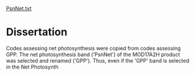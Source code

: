 [PsnNet.txt](https://github.com/SOGE1049738/Dissertation/files/7077618/PsnNet.txt)
# Dissertation
Codes assessing net photosynthesis were copied from codes assessing GPP.
The net photosynthesis band ('PsnNet') of the MOD17A2H product was selected and renamed ('GPP').
Thus, even if the 'GPP' band is selected in the Net Photosynth
